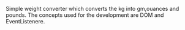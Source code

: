 Simple weight converter which converts the kg into gm,ouances and pounds.
The concepts used for the development are DOM and EventListenere.
